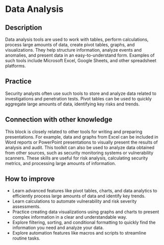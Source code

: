 # Data Analysis

## Description
Data analysis tools are used to work with tables, perform calculations, process large amounts of data, create pivot tables, graphs, and visualizations. They help structure information, analyze events and anomalies, and present data in an easy-to-understand form. Examples of such tools include Microsoft Excel, Google Sheets, and other spreadsheet platforms.

## Practice
Security analysts often use such tools to store and analyze data related to investigations and penetration tests. Pivot tables can be used to quickly aggregate large amounts of data, identifying key risks and trends.

## Connection with other knowledge
This block is closely related to other tools for writing and preparing presentations. For example, data and graphs from Excel can be included in Word reports or PowerPoint presentations to visually present the results of analysis and audit. This toolkit can also be used to analyze data obtained from other sources, such as security monitoring systems or vulnerability scanners. These skills are useful for risk analysis, calculating security metrics, and processing large amounts of information.

## How to improve
- Learn advanced features like pivot tables, charts, and data analytics to efficiently process large amounts of data and identify key trends.
- Learn calculations to automate vulnerability and risk severity assessments.
- Practice creating data visualizations using graphs and charts to present complex information in a clear and understandable way.
- Explore filtering, sorting, and conditional formatting to quickly find the information you need and analyze your data.
- Explore automation features like macros and scripts to streamline routine tasks.
